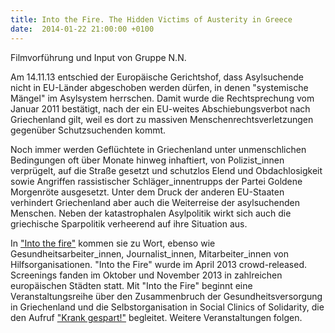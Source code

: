 ```yaml
---
title: Into the Fire. The Hidden Victims of Austerity in Greece
date:  2014-01-22 21:00:00 +0100
---
```


Filmvorführung und Input von Gruppe N.N.



Am 14.11.13 entschied der Europäische Gerichtshof, dass Asylsuchende
nicht in EU-Länder abgeschoben werden dürfen, in denen "systemische
Mängel" im Asylsystem herrschen. Damit wurde die Rechtsprechung vom Januar
2011 bestätigt, nach der ein EU-weites Abschiebungsverbot nach
Griechenland gilt, weil es dort zu massiven Menschenrechtsverletzungen
gegenüber Schutzsuchenden kommt.


Noch immer werden Geflüchtete in Griechenland unter unmenschlichen
Bedingungen oft über Monate hinweg inhaftiert, von Polizist_innen
verprügelt, auf die Straße gesetzt und schutzlos Elend und Obdachlosigkeit
sowie Angriffen rassistischer Schläger_innentrupps der Partei Goldene
Morgenröte ausgesetzt. Unter dem Druck der anderen EU-Staaten verhindert
Griechenland aber auch die Weiterreise der asylsuchenden Menschen. Neben
der katastrophalen Asylpolitik wirkt sich auch die griechische Sparpolitik
verheerend auf ihre Situation aus.


In <a href="http://intothefire.org">"Into the fire"</a> kommen sie zu
Wort, ebenso wie Gesundheitsarbeiter_innen, Journalist_innen,
Mitarbeiter_innen von Hilfsorganisationen. "Into the Fire" wurde im April
2013 crowd-released. Screenings fanden im Oktober und November 2013 in
zahlreichen europäischen Städten statt. Mit "Into the Fire" beginnt eine
Veranstaltungsreihe über den Zusammenbruch der Gesundheitsversorgung in
Griechenland und die Selbstorganisation in Social Clinics of Solidarity,
die den Aufruf <a href="http://www.kosmotique.org/texts/2013-12-20-krank-gespart.html">"Krank
gespart!"</a> begleitet. Weitere Veranstaltungen folgen.


